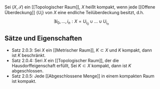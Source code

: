 Sei $(X, \mathcal T)$ ein [[Topologischer Raum]], $X$ heißt kompakt, wenn jede [[Offene Überdeckung]] $\{U_i\}$ von $X$ eine endliche Teilüberdeckung besitzt, d.h. $$\exists i_0, ..., i_n : X = U_{i_0} \cup ... \cup U_{i_n}$$

## Sätze und Eigenschaften
- Satz 2.0.3: Sei $X$ ein [[Metrischer Raum]], $K \subset X$ und $K$ kompakt, dann ist $K$ beschränkt.
- Satz 2.0.4: Seri $X$ ein [[Topologischer Raum]], der die Hausdorffeigenschaft erfüllt, Sei $K \subset X$ kompakt, dann ist $K$ abgeschlossen.
- Satz 2.0.5: Jede [[Abgeschlossene Menge]] in einem kompakten Raum ist kompakt. 